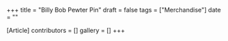 +++
title = "Billy Bob Pewter Pin"
draft = false
tags = ["Merchandise"]
date = ""

[Article]
contributors = []
gallery = []
+++